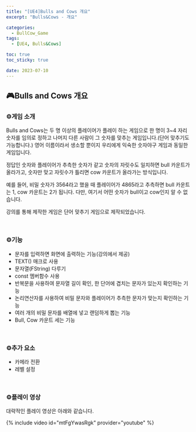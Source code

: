 ```yaml
---
title: "[UE4]Bulls and Cows 개요"
excerpt: "Bulls&Cows - 개요"

categories:
  - BullCow_Game
tags:
  - [UE4, Bulls&Cows]

toc: true
toc_sticky: true

date: 2023-07-10
---
```


## 🎮Bulls and Cows 개요
### ⚙️게임 소개
Bulls and Cows는 두 명 이상의 플레이어가 플레이 하는 게임으로 한 명이 3~4 자리 숫자를 임의로 정하고 나머지 다른 사람이 그 숫자를 맞추는 게임입니다.(단어 맞추기도 가능합니다.) 영어 이름이라서 생소할 뿐이지 우리에게 익숙한 숫자야구 게임과 동일한 게임입니다.

정답인 숫자와 플레이어가 추측한 숫자가 같고 숫자의 자릿수도 일치하면 bull 카운트가 올라가고, 숫자만 맞고 자릿수가 틀리면 cow 카운트가 올라가는 방식입니다.

예를 들어, 비밀 숫자가 3564라고 했을 때 플레이어가 4865라고 추측하면 bull 카운트는 1, cow 카운트는 2가 됩니다. 다만, 여기서 어떤 숫자가 bull이고 cow인지 알 수 없습니다.

강의를 통해 제작한 게임은 단어 맞추기 게임으로 제작되었습니다.

<br>

### ⚙️기능

* 문자를 입력하면 화면에 출력하는 기능(강의에서 제공)
* TEXT() 매크로 사용
* 문자열(FString) 다루기
* const 멤버함수 사용
* 반복문을 사용하여 문자열 길이 확인, 한 단어에 겹치는 문자가 있는지 확인하는 기능
* 논리연산자를 사용하여 비밀 문자와 플레이어가 추측한 문자가 맞는지 확인하는 기능
* 여러 개의 비밀 문자를 배열에 넣고 랜덤하게 뽑는 기능
* Bull, Cow 카운트 세는 기능

<br>

### ⚙️추가 요소

* 카메라 전환
* 레벨 설정

<br>

### ⚙️플레이 영상
대략적인 플레이 영상은 아래와 같습니다.

{% include video id="mtFgYwasRgk" provider="youtube" %}

<br><br>